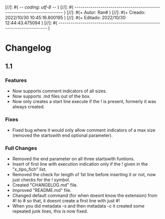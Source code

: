 [//]: #( -*- coding: utf-8 -*- )
[//]: #( ------------------------------------------------------------------------ )
[//]: #(+ Autor:  	Ran# )
[//]: #(+ Creado: 	2022/10/30 10:45:16.800195 )
[//]: #(+ Editado:	2022/10/30 12:44:43.475094 )
[//]: #( ------------------------------------------------------------------------ )

# Changelog

## 1.1

### Features

- Now supports comment indicators of all sizes.
- Now supports .md files out of the box.
- Now only creates a start line execute if the ! is present, formerly it was always created.

### Fixes

- Fixed bug where it would only allow comment indicators of a max size (removed the startswith end optional parameter).

### Full Changes

- Removed the end parameter on all three startswith funtions.
- Insert of first line with execution indication only if the ! given in the "x_tipo_fich" list.
- Removed the check for length of 1st line before inserting it or not, now just checks for the ! symbol.
- Created "CHANGELOG.md" file.
- Improved "README.md" file.
- Changed default command (for when doesnt know the extension) from #! to # so that, it doesnt create a first line with just #!
- When you did metadata -s and then metadata -c it created some repeated junk lines, this is now fixed.
